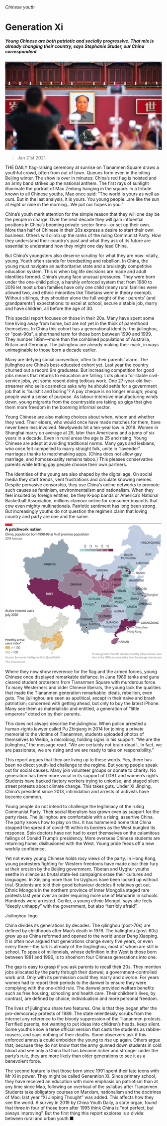 ###### Chinese youth

# Generation Xi 

##### Young Chinese are both patriotic and socially progressive. That mix is already changing their country, says Stephanie Studer, our China correspondent 

![image](images/20210123_SRP051_0.jpg) 

> Jan 21st 2021 


THE DAILY flag-raising ceremony at sunrise on Tiananmen Square draws a youthful crowd, often from out of town. Queues form even in the biting Beijing winter. The show is over in minutes: China’s red flag is hoisted and an army band strikes up the national anthem. The first rays of sunlight illuminate the portrait of Mao Zedong hanging in the square. In a tribute known to all Chinese youths, Mao once said: “The world is yours as well as ours. But in the last analysis, it is yours. You young people...are like the sun at eight or nine in the morning...We put our hopes in you.”


China’s youth merit attention for the simple reason that they will one day be the people in charge. Over the next decade they will gain influential positions in China’s booming private-sector firms—or set up their own. More than half of Chinese in their 20s express a desire to start their own business. Others will climb up the ranks of the ruling Communist Party. How they understand their country’s past and what they ask of its future are essential to understand how they might one day lead China.



But China’s youngsters also deserve scrutiny for what they are now: vitally, young. Youth often stands for trendsetting and rebellion. In China, the young must navigate an authoritarian state and a bruisingly competitive education system. This is when big life decisions are made and adult identities formed. China’s young face unusual pressures. They were born under the one-child policy, a harshly enforced system that from 1980 to 2016 let most urban families have only one child (many rural families were allowed two, and ethnic minorities like Tibetans were in theory exempt). Without siblings, they shoulder alone the full weight of their parents’ (and grandparents’) expectations: to excel at school, secure a stable job, marry and have children, all before the age of 30.


This special report focuses on those in their 20s. Many have spent some time living away from home, but are not yet in the thick of parenthood themselves. In China this cohort has a generational identity: the jiulinghou, or “post-90s”, a shorthand term for those born between 1990 and 1999. They number 188m—more than the combined populations of Australia, Britain and Germany. The jiulinghou are already making their mark, in ways unimaginable to those born a decade earlier.


Many are defying social convention, often to their parents’ alarm. The jiulinghou are China’s best-educated cohort yet. Last year the country churned out a record 9m graduates. But increasing competition for good jobs means that returns to education are falling. Lots plump for stable civil-service jobs, yet some resent doing tedious work. One 27-year-old live-streamer who sells cosmetics asks why he should settle for a government job that is “bullshit and boring”? A pay cheque is no longer enough; young people want a sense of purpose. As labour-intensive manufacturing winds down, young migrants from the countryside are taking up gigs that give them more freedom in the booming informal sector.


Young Chinese are also making choices about when, whom and whether they wed. Their elders, who would once have made matches for them, have never been less involved. Newlyweds hit a ten-year low in 2019. Women in Shanghai marry on average at 29, later than Americans and a jump of six years in a decade. Even in rural areas the age is 25 and rising. Young Chinese are adept at avoiding traditional norms. Many gays and lesbians, who once felt compelled to marry straight folk, unite in “lavender” marriages thanks to matchmaking apps. (China does not allow gay marriage, and homosexuality remains taboo.) This pleases conservative parents while letting gay people choose their own partners.


The identities of the young are also shaped by the digital age. On social media they start trends, vent frustrations and circulate knowing memes. Despite pervasive censorship, they use China’s online networks to promote such causes as feminism, environmentalism and nationalism. When they feel insulted by foreign entities, be they K-pop bands or America’s National Basketball Association, millions clamour online for consumer boycotts that cow even mighty multinationals. Patriotic sentiment has long been strong. But increasingly youths do not question the regime’s claim that loving country and party are one and the same.

![image](images/20210123_SRM951.png) 



Where they now show reverence for the flag and the armed forces, young Chinese once displayed remarkable defiance. In June 1989 tanks and guns cleared student protesters from Tiananmen Square with murderous force. To many Westerners and older Chinese liberals, the young lack the qualities that made the Tiananmen generation remarkable: ideals, rebellion, even guts. The jiulinghou are seen as apolitical, except in their naive and brash patriotism; concerned with getting ahead, but only to buy the latest iPhone. Many see them as materialistic and entitled, a generation of “little emperors” doted on by their parents.


This does not always describe the jiulinghou. When police arrested a human-rights lawyer called Pu Zhiqiang in 2014 for joining a private memorial to the victims of Tiananmen, students uploaded photos of themselves to Weibo, a microblog, holding signs in his support. “We are the jiulinghou,” the message read. “We are certainly not brain-dead!...In fact, we are passionate, we are rising and we are ready to take on responsibility.”


This report argues that they are living up to these words. Yes, there has been no direct youth-led challenge to the regime. But young people speak out for social causes. Many join volunteer groups or donate to charity. No generation has been more vocal in its support of LGBT and women’s rights. Students have backed factory workers trying to unionise, and staged silent street protests about climate change. This takes guts. Under Xi Jinping, China’s president since 2013, intimidation and arrests of activists have become common.


Young people do not intend to challenge the legitimacy of the ruling Communist Party. Their social liberalism has grown even as support for the party rises. The jiulinghou are comfortable with a rising, assertive China. The party knows how to play on this. It has hammered home that China stopped the spread of covid-19 within its borders as the West bungled its response. Spin doctors have not had to exert themselves on the calamitous failings of Donald Trump’s presidency. More overseas Chinese students are returning home, disillusioned with the West. Young pride feeds off a new worldly confidence.


Yet not every young Chinese holds rosy views of the party. In Hong Kong, young protesters fighting for Western freedoms have made clear their fury at their erosion by the Beijing government. Tibetan and Uyghur youths seethe in silence as brutal state-led campaigns erase their cultures and languages. In Xinjiang more than 1m Uyghurs have been locked up without trial. Students are told their good behaviour decides if relatives get out. Ethnic Mongols in the northern province of Inner Mongolia staged rare protests last year over an order requiring more use of Mandarin in schools. Hundreds were arrested. Geriler, a young ethnic Mongol, says she feels “deeply unhappy” with the government, but also “terribly afraid”.

Jiulinghou lingo


China divides its generations by decades. The qilinghou (post-70s) are defined by childhoods after Mao’s death in 1976. The balinghou (post-80s) grew up as China reformed and opened to the world under Deng Xiaoping. It is often now argued that generations change every five years, or even every three—the talk is already of the linglinghou, most of whom are still in school. To speak of millennials, whose definition in the West is those born between 1981 and 1996, is to shoehorn four Chinese generations into one.


The gap is easy to grasp if you ask parents to recall their 20s. They mention jobs allocated by the party through their danwei, a government-controlled work unit. Only with its permission could they marry and divorce. For years women had to report their periods to the danwei to ensure they were complying with the one-child rule. The danwei provided welfare benefits such as free housing, schooling and health care. Their children’s lives, by contrast, are defined by choice, individualism and more personal freedom.


The lives of jiulinghou share two features. One is that they began after the pro-democracy protests of 1989. The state relentlessly scrubs from the internet any reference to the bloody suppression of the Tiananmen protests. Terrified parents, not wanting to put ideas into children’s heads, keep silent. Some youths know a terse official version that casts the students as rabble-rousers, and says nothing of their deaths. Some observers ask if this enforced amnesia could embolden the young to rise up again. Others argue that, because they do not know that the army gunned down students in cold blood and see only a China that has become richer and stronger under the party’s rule, they are more likely than older generations to see it as a benevolent force.


The second feature is that those born since 1991 spent their late teens with Mr Xi in power. They might be called Generation Xi. Since primary school, they have received an education with more emphasis on patriotism than at any time since Mao, following an overhaul of the syllabus after Tiananmen. Students take obligatory courses on Marxism, nationalism and the doctrines of Mao; last year “Xi Jinping Thought” was added. This affects how they see the world. A survey in 2019 by China Youth Daily, a state organ, found that three in four of those born after 1995 think China is “not perfect, but always improving”. But the first thing this report explores is a divide: between rural and urban youth.■

